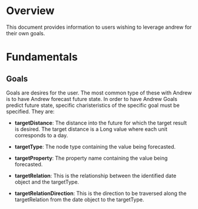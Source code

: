 # Overview

This document provides information to users wishing to leverage andrew for their own goals.

# Fundamentals



## Goals

Goals are desires for the user.  The most common type of these with Andrew is to have Andrew forecast future state.  In order to have Andrew Goals predict future state, specific charisteristics of the specific goal must be specified. They are:

* __targetDistance__: The distance into the future for which the target result is desired.  The target distance is a Long value where each unit corresponds to a day.

* __targetType__: The node type containing the value being forecasted.

* __targetProperty__: The property name containing the value being forecasted.

* __targetRelation__: This is the relationship between the identified date object and the targetType.

* __targetRelationDirection__: This is the direction to be traversed along the targetRelation from the date object to the targetType. 


## 
